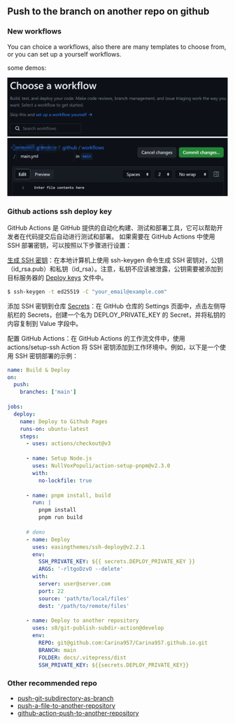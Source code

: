 ## Push to the branch on another repo on github

### New workflows

You can choice a workflows, also there are many templates to choose from, or you can set up a yourself workflows.

some demos:

![github-actions-workflows](./images/github-actions-workflows.png)
![yourself-workflows](./images/yourself-workflows.png)

### Github actions ssh deploy key

GitHub Actions 是 GitHub 提供的自动化构建、测试和部署工具，它可以帮助开发者在代码提交后自动进行测试和部署。
如果需要在 GitHub Actions 中使用 SSH 部署密钥，可以按照以下步骤进行设置：

[生成 SSH 密钥](https://docs.github.com/zh/authentication/connecting-to-github-with-ssh/generating-a-new-ssh-key-and-adding-it-to-the-ssh-agent)：在本地计算机上使用 ssh-keygen 命令生成 SSH 密钥对，公钥（id_rsa.pub）和私钥（id_rsa）。注意，私钥不应该被泄露，公钥需要被添加到目标服务器的 [Deploy keys](https://github.com/your_username/your_repo/settings/keys) 文件中。

```sh
$ ssh-keygen -t ed25519 -C "your_email@example.com"
```

添加 SSH 密钥到仓库 [Secrets](https://github.com/your_username/your_repo/settings/secrets/actions)：在 GitHub 仓库的 Settings 页面中，点击左侧导航栏的 Secrets，创建一个名为 DEPLOY_PRIVATE_KEY 的 Secret，并将私钥的内容复制到 Value 字段中。

配置 GitHub Actions：在 GitHub Actions 的工作流文件中，使用 actions/setup-ssh Action 将 SSH 密钥添加到工作环境中。例如，以下是一个使用 SSH 密钥部署的示例：

```yml
name: Build & Deploy
on:
  push:
    branches: ['main']

jobs:
  deploy:
    name: Deploy to Github Pages
    runs-on: ubuntu-latest
    steps:
      - uses: actions/checkout@v3

      - name: Setup Node.js
        uses: NullVoxPopuli/action-setup-pnpm@v2.3.0
        with:
          no-lockfile: true

      - name: pnpm install, build
        run: |
          pnpm install
          pnpm run build

      # demo
      - name: Deploy
        uses: easingthemes/ssh-deploy@v2.2.1
        env:
          SSH_PRIVATE_KEY: ${{ secrets.DEPLOY_PRIVATE_KEY }}
          ARGS: '-rltgoDzvO --delete'
        with:
          server: user@server.com
          port: 22
          source: 'path/to/local/files'
          dest: '/path/to/remote/files'

      - name: Deploy to another repository
        uses: s0/git-publish-subdir-action@develop
        env:
          REPO: git@github.com:Carina957/Carina957.github.io.git
          BRANCH: main
          FOLDER: docs/.vitepress/dist
          SSH_PRIVATE_KEY: ${{secrets.DEPLOY_PRIVATE_KEY}}
```

### Other recommended repo

- [push-git-subdirectory-as-branch](https://github.com/marketplace/actions/push-git-subdirectory-as-branch)
- [push-a-file-to-another-repository](https://github.com/marketplace/actions/push-a-file-to-another-repository)
- [github-action-push-to-another-repository](https://github.com/cpina/github-action-push-to-another-repository)
